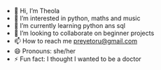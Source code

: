 - 👋 Hi, I’m Theola
- 👀 I’m interested in python, maths and music
- 🌱 I’m currently learning python ans sql
- 💞️ I’m looking to collaborate on beginner projects
- 📫 How to reach me preyetoru@gmail.com
- 😄 Pronouns: she/her
- ⚡ Fun fact: I thought I wanted to be a doctor 

<!---
TheolaToru/TheolaToru is a ✨ special ✨ repository because its `README.md` (this file) appears on your GitHub profile.
You can click the Preview link to take a look at your changes.
--->
